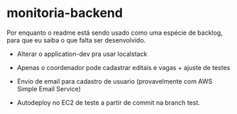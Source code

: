 # monitoria-backend

Por enquanto o readme está sendo usado como uma espécie de backlog, para que eu saiba o que falta ser desenvolvido.

* Alterar o application-dev pra usar localstack

* Apenas o coordenador pode cadastrar editais e vagas + ajuste de testes

* Envio de email para cadastro de usuario (provavelmente com AWS Simple Email Service)

* Autodeploy no EC2 de teste a partir de commit na branch test.